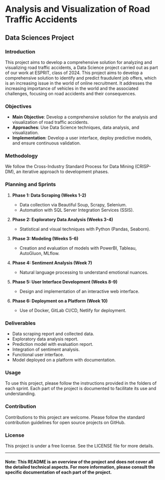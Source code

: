 # Analysis and Visualization of Road Traffic Accidents

## Data Sciences Project

### Introduction

This project aims to develop a comprehensive solution for analyzing and visualizing road traffic accidents, a Data Science project carried out as part of our work at ESPRIT, class of 2024. This project aims to develop a comprehensive solution to identify and predict fraudulent job offers, which is an increasing issue in the world of online recruitment.
 It addresses the increasing importance of vehicles in the world and the associated challenges, focusing on road accidents and their consequences.

### Objectives

- **Main Objective**: Develop a comprehensive solution for the analysis and visualization of road traffic accidents.
- **Approaches**: Use Data Science techniques, data analysis, and visualization.
- **Implementation**: Develop a user interface, deploy predictive models, and ensure continuous validation.

### Methodology

We follow the Cross-Industry Standard Process for Data Mining (CRISP-DM), an iterative approach to development phases.

### Planning and Sprints

1. **Phase 1: Data Scraping (Weeks 1-2)**
   - Data collection via Beautiful Soup, Scrapy, Selenium.
   - Automation with SQL Server Integration Services (SSIS).

2. **Phase 2: Exploratory Data Analysis (Weeks 3-4)**
   - Statistical and visual techniques with Python (Pandas, Seaborn).

3. **Phase 3: Modeling (Weeks 5-6)**
   - Creation and evaluation of models with PowerBI, Tableau, AutoGluon, MLflow.

4. **Phase 4: Sentiment Analysis (Week 7)**
   - Natural language processing to understand emotional nuances.

5. **Phase 5: User Interface Development (Weeks 8-9)**
   - Design and implementation of an interactive web interface.

6. **Phase 6: Deployment on a Platform (Week 10)**
   - Use of Docker, GitLab CI/CD, Netlify for deployment.

### Deliverables

- Data scraping report and collected data.
- Exploratory data analysis report.
- Prediction model with evaluation report.
- Integration of sentiment analysis.
- Functional user interface.
- Model deployed on a platform with documentation.

### Usage

To use this project, please follow the instructions provided in the folders of each sprint. Each part of the project is documented to facilitate its use and understanding.

### Contribution

Contributions to this project are welcome. Please follow the standard contribution guidelines for open source projects on GitHub.

### License

This project is under a free license. See the LICENSE file for more details.

---

#### Note: This README is an overview of the project and does not cover all the detailed technical aspects. For more information, please consult the specific documentation of each part of the project.

